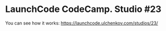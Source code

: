 # LaunchCode CodeCamp. Studio #23

You can see how it works: https://launchcode.ulchenkov.com/studios/23/
